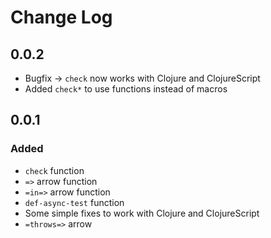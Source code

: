 # Change Log

## 0.0.2
- Bugfix -> `check` now works with Clojure and ClojureScript
- Added `check*` to use functions instead of macros

## 0.0.1
### Added
- `check` function
- `=>` arrow function
- `=in=>` arrow function
- `def-async-test` function
- Some simple fixes to work with Clojure and ClojureScript
- `=throws=>` arrow
